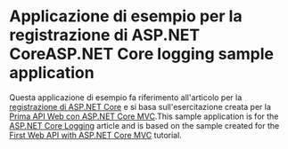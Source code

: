 # <a name="aspnet-core-logging-sample-application"></a><span data-ttu-id="1fbd0-101">Applicazione di esempio per la registrazione di ASP.NET Core</span><span class="sxs-lookup"><span data-stu-id="1fbd0-101">ASP.NET Core logging sample application</span></span>

<span data-ttu-id="1fbd0-102">Questa applicazione di esempio fa riferimento all'articolo per la [registrazione di ASP.NET Core](https://docs.microsoft.com/aspnet/core/fundamentals/logging/index) e si basa sull'esercitazione creata per la [Prima API Web con ASP.NET Core MVC](https://docs.microsoft.com/aspnet/core/tutorials/first-web-api).</span><span class="sxs-lookup"><span data-stu-id="1fbd0-102">This sample application is for the [ASP.NET Core Logging](https://docs.microsoft.com/aspnet/core/fundamentals/logging/index) article and is based on the sample created for the [First Web API with ASP.NET Core MVC](https://docs.microsoft.com/aspnet/core/tutorials/first-web-api) tutorial.</span></span>
